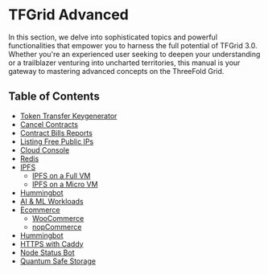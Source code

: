 <h1> TFGrid Advanced </h1>

In this section, we delve into sophisticated topics and powerful functionalities that empower you to harness the full potential of TFGrid 3.0. Whether you're an experienced user seeking to deepen your understanding or a trailblazer venturing into uncharted territories, this manual is your gateway to mastering advanced concepts on the ThreeFold Grid.

<h2>Table of Contents</h2>

- [Token Transfer Keygenerator](./token_transfer_keygenerator.md)
- [Cancel Contracts](./cancel_contracts.md)
- [Contract Bills Reports](./contract_bill_report.md)
- [Listing Free Public IPs](./list_public_ips.md)
- [Cloud Console](./cloud_console.md)
- [Redis](./grid3_redis.md)
- [IPFS](./ipfs/ipfs_toc.md)
  - [IPFS on a Full VM](./ipfs/ipfs_fullvm.md)
  - [IPFS on a Micro VM](./ipfs/ipfs_microvm.md)
- [Hummingbot](./hummingbot.md)
- [AI & ML Workloads](./ai_ml_workloads.md)
- [Ecommerce](./ecommerce/ecommerce.md)
  - [WooCommerce](./ecommerce/woocommerce.md)
  - [nopCommerce](./ecommerce/nopcommerce.md)
- [Hummingbot](./hummingbot.md)
- [HTTPS with Caddy](./https_caddy.md)
- [Node Status Bot](./node_status_bot.md)
- [Quantum Safe Storage](./quantum_safe_storage/quantum_safe_storage_toc.md)
